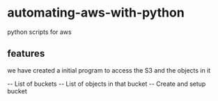 # automating-aws-with-python
python scripts for aws

## features
we have created a initial program to access the S3 and the objects in it

-- List of buckets
-- List of objects in that bucket
-- Create and setup bucket
